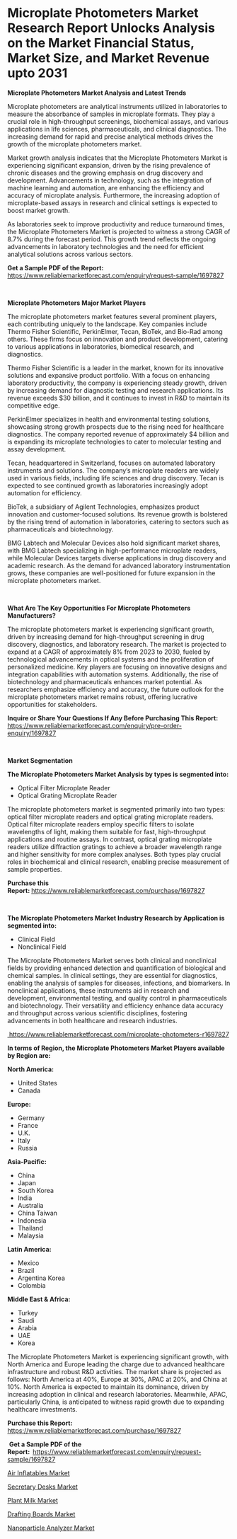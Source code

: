 <p><h1>Microplate Photometers Market Research Report Unlocks Analysis on the Market Financial Status, Market Size, and Market Revenue upto 2031</h1></p><p><strong>Microplate Photometers Market Analysis and Latest Trends</strong></p>
<p><p>Microplate photometers are analytical instruments utilized in laboratories to measure the absorbance of samples in microplate formats. They play a crucial role in high-throughput screenings, biochemical assays, and various applications in life sciences, pharmaceuticals, and clinical diagnostics. The increasing demand for rapid and precise analytical methods drives the growth of the microplate photometers market.</p><p>Market growth analysis indicates that the Microplate Photometers Market is experiencing significant expansion, driven by the rising prevalence of chronic diseases and the growing emphasis on drug discovery and development. Advancements in technology, such as the integration of machine learning and automation, are enhancing the efficiency and accuracy of microplate analysis. Furthermore, the increasing adoption of microplate-based assays in research and clinical settings is expected to boost market growth.</p><p>As laboratories seek to improve productivity and reduce turnaround times, the Microplate Photometers Market is projected to witness a strong CAGR of 8.7% during the forecast period. This growth trend reflects the ongoing advancements in laboratory technologies and the need for efficient analytical solutions across various sectors.</p></p>
<p><strong>Get a Sample PDF of the Report:&nbsp;</strong> <a href="https://www.reliablemarketforecast.com/enquiry/request-sample/1697827?utm_campaign=1874&utm_medium=2&utm_source=Github&utm_content=ia&utm_term=12122024&utm_id=microplate-photometers">https://www.reliablemarketforecast.com/enquiry/request-sample/1697827</a></p>
<p>&nbsp;</p>
<p><strong>Microplate Photometers Major Market Players</strong></p>
<p><p>The microplate photometers market features several prominent players, each contributing uniquely to the landscape. Key companies include Thermo Fisher Scientific, PerkinElmer, Tecan, BioTek, and Bio-Rad among others. These firms focus on innovation and product development, catering to various applications in laboratories, biomedical research, and diagnostics.</p><p>Thermo Fisher Scientific is a leader in the market, known for its innovative solutions and expansive product portfolio. With a focus on enhancing laboratory productivity, the company is experiencing steady growth, driven by increasing demand for diagnostic testing and research applications. Its revenue exceeds $30 billion, and it continues to invest in R&D to maintain its competitive edge.</p><p>PerkinElmer specializes in health and environmental testing solutions, showcasing strong growth prospects due to the rising need for healthcare diagnostics. The company reported revenue of approximately $4 billion and is expanding its microplate technologies to cater to molecular testing and assay development.</p><p>Tecan, headquartered in Switzerland, focuses on automated laboratory instruments and solutions. The company’s microplate readers are widely used in various fields, including life sciences and drug discovery. Tecan is expected to see continued growth as laboratories increasingly adopt automation for efficiency.</p><p>BioTek, a subsidiary of Agilent Technologies, emphasizes product innovation and customer-focused solutions. Its revenue growth is bolstered by the rising trend of automation in laboratories, catering to sectors such as pharmaceuticals and biotechnology.</p><p>BMG Labtech and Molecular Devices also hold significant market shares, with BMG Labtech specializing in high-performance microplate readers, while Molecular Devices targets diverse applications in drug discovery and academic research. As the demand for advanced laboratory instrumentation grows, these companies are well-positioned for future expansion in the microplate photometers market.</p></p>
<p>&nbsp;</p>
<p><strong>What Are The Key Opportunities For Microplate Photometers Manufacturers?</strong></p>
<p><p>The microplate photometers market is experiencing significant growth, driven by increasing demand for high-throughput screening in drug discovery, diagnostics, and laboratory research. The market is projected to expand at a CAGR of approximately 8% from 2023 to 2030, fueled by technological advancements in optical systems and the proliferation of personalized medicine. Key players are focusing on innovative designs and integration capabilities with automation systems. Additionally, the rise of biotechnology and pharmaceuticals enhances market potential. As researchers emphasize efficiency and accuracy, the future outlook for the microplate photometers market remains robust, offering lucrative opportunities for stakeholders.</p></p>
<p><strong>Inquire or Share Your Questions If Any Before Purchasing This Report:</strong> <a href="https://www.reliablemarketforecast.com/enquiry/pre-order-enquiry/1697827?utm_campaign=1874&utm_medium=2&utm_source=Github&utm_content=ia&utm_term=12122024&utm_id=microplate-photometers">https://www.reliablemarketforecast.com/enquiry/pre-order-enquiry/1697827</a></p>
<p>&nbsp;</p>
<p><strong>Market Segmentation</strong></p>
<p><strong>The Microplate Photometers Market Analysis by types is segmented into:</strong></p>
<p><ul><li>Optical Filter Microplate Reader</li><li>Optical Grating Microplate Reader</li></ul></p>
<p><p>The microplate photometers market is segmented primarily into two types: optical filter microplate readers and optical grating microplate readers. Optical filter microplate readers employ specific filters to isolate wavelengths of light, making them suitable for fast, high-throughput applications and routine assays. In contrast, optical grating microplate readers utilize diffraction gratings to achieve a broader wavelength range and higher sensitivity for more complex analyses. Both types play crucial roles in biochemical and clinical research, enabling precise measurement of sample properties.</p></p>
<p><strong>Purchase this Report:&nbsp;</strong><a href="https://www.reliablemarketforecast.com/purchase/1697827?utm_campaign=1874&utm_medium=2&utm_source=Github&utm_content=ia&utm_term=12122024&utm_id=microplate-photometers">https://www.reliablemarketforecast.com/purchase/1697827</a></p>
<p>&nbsp;</p>
<p><strong>The Microplate Photometers Market Industry Research by Application is segmented into:</strong></p>
<p><ul><li>Clinical Field</li><li>Nonclinical Field</li></ul></p>
<p><p>The Microplate Photometers Market serves both clinical and nonclinical fields by providing enhanced detection and quantification of biological and chemical samples. In clinical settings, they are essential for diagnostics, enabling the analysis of samples for diseases, infections, and biomarkers. In nonclinical applications, these instruments aid in research and development, environmental testing, and quality control in pharmaceuticals and biotechnology. Their versatility and efficiency enhance data accuracy and throughput across various scientific disciplines, fostering advancements in both healthcare and research industries.</p></p>
<p><a href="https://www.reliablemarketforecast.com/microplate-photometers-r1697827?utm_campaign=1874&utm_medium=2&utm_source=Github&utm_content=ia&utm_term=12122024&utm_id=microplate-photometers">&nbsp;https://www.reliablemarketforecast.com/microplate-photometers-r1697827</a></p>
<p><strong>In terms of Region, the Microplate Photometers Market Players available by Region are:</strong></p>
<p>
    <p> <strong> North America: </strong>
        <ul>
            <li>United States</li>
            <li>Canada</li>
        </ul>
        </p> 
    <p> <strong> Europe: </strong>
        <ul>
            <li>Germany</li>
            <li>France</li>
            <li>U.K.</li>
            <li>Italy</li>
            <li>Russia</li>
        </ul>
        </p> 
    <p> <strong> Asia-Pacific: </strong>
        <ul>
            <li>China</li>
            <li>Japan</li>
            <li>South Korea</li>
            <li>India</li>
            <li>Australia</li>
            <li>China Taiwan</li>
            <li>Indonesia</li>
            <li>Thailand</li>
            <li>Malaysia</li>
        </ul>
        </p> 
    <p> <strong> Latin America: </strong>
        <ul>
            <li>Mexico</li>
            <li>Brazil</li>
            <li>Argentina Korea</li>
            <li>Colombia</li>
        </ul>
        </p> 
    <p> <strong> Middle East & Africa: </strong>
        <ul>
            <li>Turkey</li>
            <li>Saudi</li>
            <li>Arabia</li>
            <li>UAE</li>
            <li>Korea</li>
        </ul>
    </p>
    </p>
<p><p>The Microplate Photometers Market is experiencing significant growth, with North America and Europe leading the charge due to advanced healthcare infrastructure and robust R&D activities. The market share is projected as follows: North America at 40%, Europe at 30%, APAC at 20%, and China at 10%. North America is expected to maintain its dominance, driven by increasing adoption in clinical and research laboratories. Meanwhile, APAC, particularly China, is anticipated to witness rapid growth due to expanding healthcare investments.</p></p>
<p><strong>Purchase this Report: </strong><a href="https://www.reliablemarketforecast.com/purchase/1697827?utm_campaign=1874&utm_medium=2&utm_source=Github&utm_content=ia&utm_term=12122024&utm_id=microplate-photometers">https://www.reliablemarketforecast.com/purchase/1697827</a></p>
<p>&nbsp;<strong>Get a Sample PDF of the Report:&nbsp;&nbsp;</strong><a href="https://www.reliablemarketforecast.com/enquiry/request-sample/1697827?utm_campaign=1874&utm_medium=2&utm_source=Github&utm_content=ia&utm_term=12122024&utm_id=microplate-photometers">https://www.reliablemarketforecast.com/enquiry/request-sample/1697827</a></p>
<p><strong></strong></p>
<p><p><a href="https://www.linkedin.com/pulse/a-mkt-nova-vc8zf?utm_campaign=1874&utm_medium=2&utm_source=Github&utm_content=ia&utm_term=12122024&utm_id=microplate-photometers">Air Inflatables Market</a></p><p><a href="https://www.linkedin.com/pulse/secretary-desks-market-research-report-provides-comprehensive-wbpve?utm_campaign=1874&utm_medium=2&utm_source=Github&utm_content=ia&utm_term=12122024&utm_id=microplate-photometers">Secretary Desks Market</a></p><p><a href="https://www.linkedin.com/pulse/a-mkt-nova-vc8zf?utm_campaign=1874&utm_medium=2&utm_source=Github&utm_content=ia&utm_term=12122024&utm_id=microplate-photometers">Plant Milk Market</a></p><p><a href="https://www.linkedin.com/pulse/drafting-boards-market-size-forecast-2024-2031-cagr-58-ofeye?utm_campaign=1874&utm_medium=2&utm_source=Github&utm_content=ia&utm_term=12122024&utm_id=microplate-photometers">Drafting Boards Market</a></p><p><a href="https://www.linkedin.com/pulse/market-overview-nanoparticle-analyzer-projected-grow-122-px9ae?utm_campaign=1874&utm_medium=2&utm_source=Github&utm_content=ia&utm_term=12122024&utm_id=microplate-photometers">Nanoparticle Analyzer Market</a></p></p>